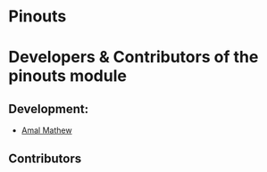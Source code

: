 # Pinouts

Developers & Contributors of the pinouts module
============================================

Development:
------------


- [Amal Mathew](amal@tinkererway.com) 


Contributors
------------

